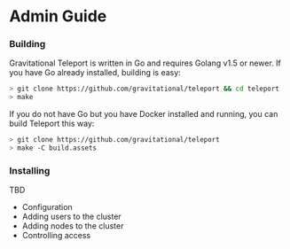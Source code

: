 # Admin Guide

### Building

Gravitational Teleport is written in Go and requires Golang v1.5 or newer. If you have Go
already installed, building is easy:

```bash
> git clone https://github.com/gravitational/teleport && cd teleport
> make
```

If you do not have Go but you have Docker installed and running, you can build Teleport
this way:

```bash
> git clone https://github.com/gravitational/teleport
> make -C build.assets
```

### Installing

TBD

- Configuration
- Adding users to the cluster
- Adding nodes to the cluster
- Controlling access
